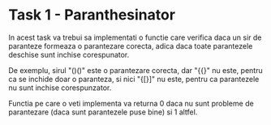 # Task 1 - Paranthesinator

In acest task va trebui sa implementati o functie care verifica
daca un sir de paranteze formeaza o parantezare corecta, adica
daca toate parantezele deschise sunt inchise corespunator.

De exemplu, sirul "()()" este o parantezare corecta, dar
"{{}" nu este, pentru ca se inchide doar o paranteza,
si nici "{[}]" nu este, pentru ca parantezele nu sunt
inchise corespunzator.

Functia pe care o veti implementa va returna 0 daca nu sunt probleme
de parantezare (daca sunt parantezele puse bine) si 1 altfel.
